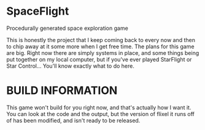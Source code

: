 SpaceFlight
===========

Procedurally generated space exploration game

This is honestly the project that I keep coming back to every now and then to chip away at it some more when I get free time. The plans for this game are big. Right now there are simply systems in place, and some things being put together on my local computer, but if you've ever played StarFlight or Star Control... You'll know exactly what to do here.


BUILD INFORMATION
=================
This game won't build for you right now, and that's actually how I want it. You can look at the code and the output, but the version of flixel it runs off of has been modified, and isn't ready to be released.
